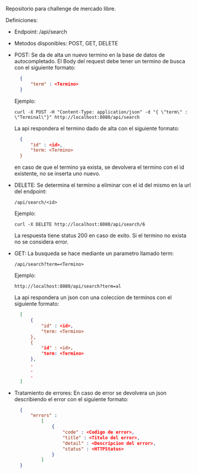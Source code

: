 Repositorio para challenge de mercado libre.

Definiciones:
- Endpoint: /api/search
- Metodos disponibles: POST, GET, DELETE
- POST: Se da de alta un nuevo termino en la base de datos de autocompletado.  El Body del request debe tener un termino de busca con el siguiente formato:
  ```json  
    {  
        "term" : <Termino>  
    }
  ```
  Ejemplo:
   ```
  curl -X POST -H "Content-Type: application/json" -d "{ \"term\" : \"Terminal\"}" http://localhost:8080/api/search
  ``` 
  La api respondera el termino dado de alta con el siguiente formato:
  ```json
	{
		"id" : <id>,
		"term: <Termino>
	}
  ```
  en caso de que el termino ya exista, se devolvera el termino con el id existente, no se inserta uno nuevo.
  
- DELETE: Se determina el termino a eliminar con el id del mismo en la url del endpoint: 
    ```
    /api/search/<id>
    ```
  Ejemplo:
  ```
  curl -X DELETE http://localhost:8080/api/search/6
  ```
  La respuesta tiene status 200 en caso de exito. Si el termino no exista no se considera error.
  
- GET: La busqueda se hace mediante un parametro llamado term: 
    ```
    /api/search?term=<Termino>
    ```
  Ejemplo:
    ``` 
  http://localhost:8080/api/search?term=al
    ```
  La api respondera un json con una coleccion de terminos con el siguiente formato:
  ```json
    [
        {
            "id" : <id>,
            "term: <Termino>
        },
        {
            "id" : <id>,
            "term: <Termino>
        },
        .
        .
        .
    ]
   ```
- Tratamiento de errores:  En caso de error se devolvera un json describiendo el error con el siguiente formato:
  ```json
    { 
        "errors" :
            [
                {
                    "code" : <Codigo de error>,
                    "title" : <Titulo del error>,
                    "detail" : <Descripcion del error>,
                    "status" : <HTTPStatus>
                }
            ]
    }
  ```
